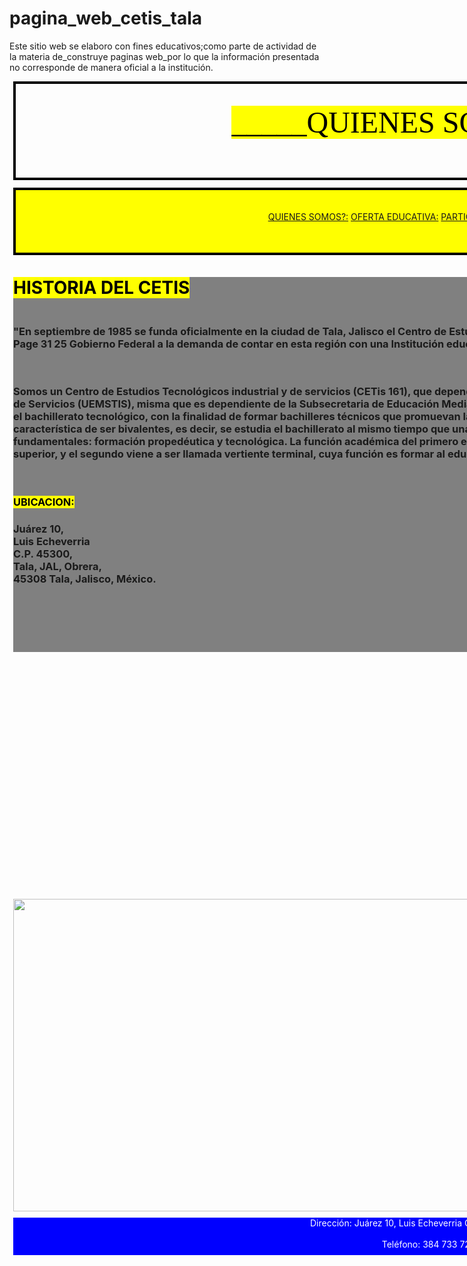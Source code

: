 # pagina_web_cetis_tala
Este sitio web se elaboro con fines educativos;como parte de actividad de la materia de_construye paginas web_por lo que la información presentada no corresponde de manera oficial a la institución. 
<!DOCTYPE html>
<head>
<title>CETIS_161</title>

<style>

.division1{
width : 1335px;
height : 150px;
border : black 4px solid;
background-image:Url("contacto.jpg");
margin-top : 12px;
margin-left : 6px;

}
.division2{
width : 1335px;
height : 100px;
border : black 4px solid;
background : yellow;
margin-top : 12px;
margin-left : 6px;

}

.division3{
width : 1335px;
height : 600px;
background : gray;
margin-top : -4px;
margin-left : 6px;

}

.division4{
background-image:Url("cetis.jpg");
width : 250px;
height : 150px;
margin-top : 15px;
margin-left : 100px;
}


.division5{
background-image:Url("maestra.jpg");
width : 250px;
height : 150px;
margin-top : -150px;
margin-left : 400px;

}


.division6{
background-image:Url("marcha.jpg");
width : 250px;
height : 150px;
margin-top : -150px;
margin-left : 700px;

}

.division7{
background-image:Url("director.jpg");
width : 250px;
height : 150px;
margin-top : -150px;
margin-left : 1000px;

}

.division8{
background-image:Url("alumnos.jpg");
width : 250px;
height : 150px;
margin-top : 50px;
margin-left : 100px;

}


.division9{
background-image:Url("hombre.jpg");
width : 250px;
height : 150px;
margin-top : -150px;
margin-left : 400px;

}


.division10{
background-image:Url("discurso.jpg");
width : 250px;
height : 150px;
margin-top : -150px;
margin-left : 700px;

}


.division11{
background-image:Url("sala.jpg");
width : 250px;
height : 150px;
margin-top : -150px;
margin-left : 1000px;

}

.division12{
width : 1335px;
height : 150px;
margin-top : 30px;
margin-left : 6px;

}

.division13{
width : 1335px;
height : 60px;
background : blue;
margin-top : 360px;
margin-left : 6px;

}


</style>
</head>



<body>
<Div class =division1><br><br><center><font face="castellar"><font size ="40"><mark>_____QUIENES SOMOS?_____</mark></font></font></center></br></br>
</Div>

<Div class =division2>
<center><br><br>
<a href ="pagina.html">QUIENES SOMOS?:</a>
<a href ="oferta.html">OFERTA EDUCATIVA:</a>
<a href ="participacion.html">PARTICIPACION SOCIAL:</a>
<a href ="contacto.html">CONTACTO:</a>
</center></br><br>
</Div>

<Div class =division3>
<h1><mark>HISTORIA DEL CETIS</mark></h1>
<h3><br>"En septiembre de 1985 se funda oficialmente en la ciudad de Tala, Jalisco el Centro de Estudios Tecnológicos, Industrial y de Servicios No. 161, como respuesta del Page 31 25 Gobierno Federal a la demanda de contar en esta región con una Institución educativa a nivel medio superior".</br></h3><br>
<h3>Somos un Centro de Estudios Tecnológicos industrial y de servicios (CETis 161), que dependemos de la Unidad de Educación Media Superior Tecnológica Industrial y de Servicios (UEMSTIS), misma que es dependiente de la Subsecretaria de Educación Media Superior (SEMS), de la Secretaría de Educación Pública (SEP), y que ofrece el bachillerato tecnológico, con la finalidad de formar bachilleres técnicos que promuevan la producción de bienes y servicios.
Los estudios que ofrecemos tienen la característica de ser bivalentes, es decir, se estudia el bachillerato al mismo tiempo que una carrera técnica, ya que están estructurados por dos elementos fundamentales: formación propedéutica y tecnológica. La función académica del primero está orientada a preparar al educando para continuar sus estudios a nivel superior, y el segundo viene a ser llamada vertiente terminal, cuya función es formar al educando en un área tecnológica para integrarse al sector productivo.</h3>

<br><h3><mark>UBICACION:</mark></h3>
<h3>
Juárez 10,<br>Luis Echeverria<br> C.P. 45300,<br>Tala, JAL, Obrera,<br> 45308 Tala, Jalisco, México.
</h3>
</Div>

<Div class =division4>
</Div>


<Div class =division5>
</Div>


<Div class =division6>
</Div>


<Div class =division7>
</Div>


<Div class =division8>
</Div>


<Div class =division9>
</Div>


<Div class =division10>
</Div>

<Div class =division11>
</Div>


<Div class =division12><img src = "https://media1.tenor.com/images/c88c0dd6c92b39f8427d67324bd96516/tenor.gif?itemid=5139392" width = 1335px; height = 500px; />
</Div>

<Div class =division13>
<center><font color="white">Dirección: Juárez 10, Luis Echeverria C.P. 45300,Tala, JAL<br></br>
Teléfono: 384 733 7261</center></font>
</Div>
</body>

</html>
